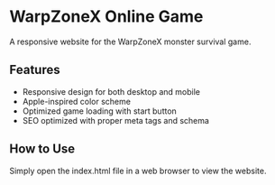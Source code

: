 # WarpZoneX Online Game

A responsive website for the WarpZoneX monster survival game.

## Features
- Responsive design for both desktop and mobile
- Apple-inspired color scheme
- Optimized game loading with start button
- SEO optimized with proper meta tags and schema

## How to Use
Simply open the index.html file in a web browser to view the website.
